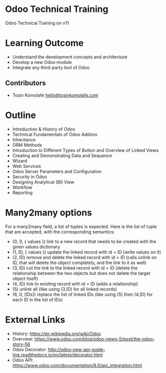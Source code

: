 # Odoo Technical Training


Odoo Technical Training on v11


Learning Outcome
================
 * Understand the development concepts and architecture
 * Develop a new Odoo module
 * Integrate any third-party tool of Odoo

Contributors
------------

 * Tosin Komolafe <hello@tosinkomolafe.com>


Outline
=======
 * Introduction & History of Odoo
 * Technical Fundamentals of Odoo Addons
 * Inheritance
 * ORM Methods
 * Introduction to Different Types of Button and Overview of Linked Views
 * Creating and Demonstrating Data and Sequence
 * Wizard
 * Web Services
 * Odoo Server Parameters and Configuration
 * Security in Odoo
 * Designing Analytical (BI) View
 * Workflow
 * Reporting



Many2many options
=================
For a many2many field, a list of tuples is expected. Here is the list of tuple that are accepted, with the corresponding semantics:
 * (0, 0, { values }) link to a new record that needs to be created with the given values dictionary
 * (1, ID, { values }) update the linked record with id = ID (write values on it)
 * (2, ID) remove and delete the linked record with id = ID (calls unlink on ID, that will delete the object completely, and the link to it as well)
 * (3, ID) cut the link to the linked record with id = ID (delete the relationship between the two objects but does not delete the target object itself)
 * (4, ID) link to existing record with id = ID (adds a relationship)
 * (5) unlink all (like using (3,ID) for all linked records)
 * (6, 0, [IDs]) replace the list of linked IDs (like using (5) then (4,ID) for each ID in the list of IDs)


 External Links
===============
 * History: https://en.wikipedia.org/wiki/Odoo
 * Overview: https://www.odoo.com/blog/odoo-news-5/post/the-odoo-story-56
 * Odoo Decorator: http://odoo-new-api-guide-line.readthedocs.io/en/latest/decorator.html
 * Odoo API: https://www.odoo.com/documentation/8.0/api_integration.html